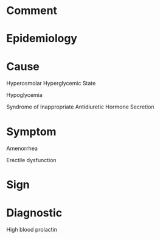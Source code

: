 # Comment

# Epidemiology

# Cause

Hyperosmolar Hyperglycemic State

Hypoglycemia

Syndrome of Inappropriate Antidiuretic Hormone Secretion

# Symptom

Amenorrhea

Erectile dysfunction

# Sign

# Diagnostic

High blood prolactin
